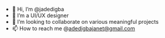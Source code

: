 - 👋 Hi, I’m @jadedigba
- 👀 I’m a UI/UX designer
- 💞️ I’m looking to collaborate on various meaningful projects
- 📫 How to reach me @adedigbajanet@gmail.com

<!---
jadedigba/jadedigba is a ✨ special ✨ repository because its `README.md` (this file) appears on your GitHub profile.
You can click the Preview link to take a look at your changes.
--->
